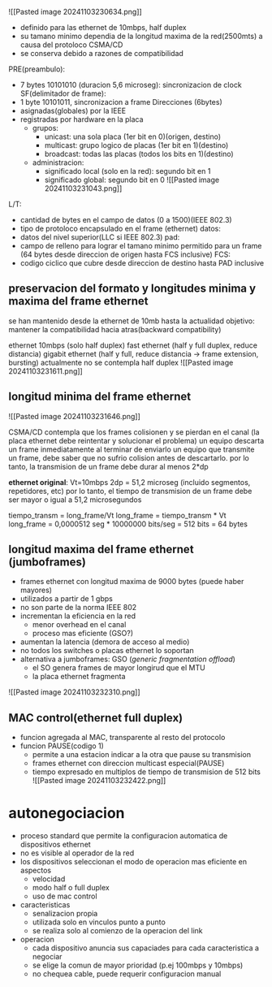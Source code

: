 ![[Pasted image 20241103230634.png]]
- definido para las ethernet de 10mbps, half duplex
- su tamano minimo dependia de la longitud maxima de la red(2500mts) a causa del protoloco CSMA/CD
- se conserva debido a razones de compatibilidad

PRE(preambulo):
- 7 bytes 10101010 (duracion 5,6 microseg): sincronizacion de clock
SF(delimitador de frame):
- 1 byte 10101011, sincronizacion a frame
Direcciones (6bytes)
- asignadas(globales) por la IEEE
- registradas por hardware en la placa
	- grupos:
		- unicast: una sola placa (1er bit en 0)(origen, destino)
		- multicast: grupo logico de placas (1er bit en 1)(destino)
		- broadcast: todas las placas (todos los bits en 1)(destino)
	- administracion:
		- significado local (solo en la red): segundo bit en 1
		- significado global: segundo bit en 0
![[Pasted image 20241103231043.png]]

L/T:
- cantidad de bytes en el campo de datos (0 a 1500)(IEEE 802.3)
- tipo de protoloco encapsulado en el frame (ethernet)
datos:
- datos del nivel superior(LLC si IEEE 802.3)
pad:
- campo de relleno para lograr el tamano minimo permitido para un frame (64 bytes desde direccion de origen hasta FCS inclusive)
FCS:
- codigo ciclico que cubre desde direccion de destino hasta PAD inclusive



## preservacion del formato y longitudes minima y maxima del frame ethernet
se han mantenido desde la ethernet de 10mb hasta la actualidad
objetivo: mantener la compatibilidad hacia atras(backward compatibility)

ethernet 10mbps (solo half duplex)
fast ethernet (half y full duplex, reduce distancia)
gigabit ethernet (half y full, reduce distancia -> frame extension, bursting)
actualmente no se contempla half duplex
![[Pasted image 20241103231611.png]]


## longitud minima del frame ethernet
![[Pasted image 20241103231646.png]]

CSMA/CD contempla que los frames colisionen y se pierdan en el canal (la placa ethernet debe reintentar y solucionar el problema)
un equipo descarta un frame inmediatamente al terminar de enviarlo
un equipo que transmite un frame, debe saber que no sufrio colision antes de descartarlo. por lo tanto, la transmision de un frame debe durar al menos 2*dp

**ethernet original**:
Vt=10mbps
2dp = 51,2 microseg (incluido segmentos, repetidores, etc)
por lo tanto, el tiempo de transmision de un frame debe ser mayor o igual a 51,2 microsegundos

tiempo_transm = long_frame/Vt
long_frame = tiempo_transm * Vt
long_frame = 0,0000512 seg * 10000000 bits/seg = 512 bits = 64 bytes


## longitud maxima del frame ethernet (jumboframes)
- frames ethernet con longitud maxima de 9000 bytes (puede haber mayores)
- utilizados a partir de 1 gbps
- no son parte de la norma IEEE 802
- incrementan la eficiencia en la red
	- menor overhead en el canal
	- proceso mas eficiente (GSO?)
- aumentan la latencia (demora de acceso al medio)
- no todos los switches o placas ethernet lo soportan
- alternativa a jumboframes: GSO (*generic fragmentation offload*)
	- el SO genera frames de mayor longirud que el MTU
	- la placa ethernet fragmenta

![[Pasted image 20241103232310.png]]

## MAC control(ethernet full duplex)
- funcion agregada al MAC, transparente al resto del protocolo
- funcion PAUSE(codigo 1)
	- permite a una estacion indicar a la otra que pause su transmision
	- frames ethernet con direccion multicast especial(PAUSE)
	- tiempo expresado en multiplos de tiempo de transmision de 512 bits
![[Pasted image 20241103232422.png]]

# autonegociacion
- proceso standard que permite la configuracion automatica de dispositivos ethernet
- no es visible al operador de la red
- los dispositivos seleccionan el modo de operacion mas eficiente en aspectos
	- velocidad
	- modo half o full duplex
	- uso de mac control
- caracteristicas
	- senalizacion propia
	- utilizada solo en vinculos punto a punto
	- se realiza solo al comienzo de la operacion del link
- operacion
	- cada dispositivo anuncia sus capaciades para cada caracteristica a negociar
	- se elige la comun de mayor prioridad (p.ej 100mbps y 10mbps)
	- no chequea cable, puede requerir configuracion manual